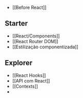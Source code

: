 - [[Before React]]

## Starter

- [[React/Components]]
- [[React Router DOM]]
- [[Estilização componentizada]]

## Explorer

- [[React Hooks]]
- [[API com React]]
- [[Contexts]]
- 